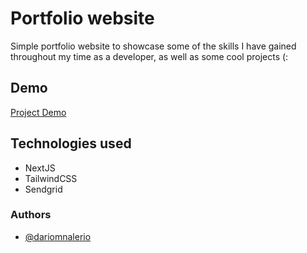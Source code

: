 
# Portfolio website

Simple portfolio website to showcase some of the skills I have gained throughout my time as a developer, as well as some cool projects (:

## Demo
[Project Demo](https://dmn-portfolio.vercel.app/)

## Technologies used
- NextJS
- TailwindCSS
- Sendgrid

### Authors
- [@dariomnalerio](https://github.com/dariomnalerio)

